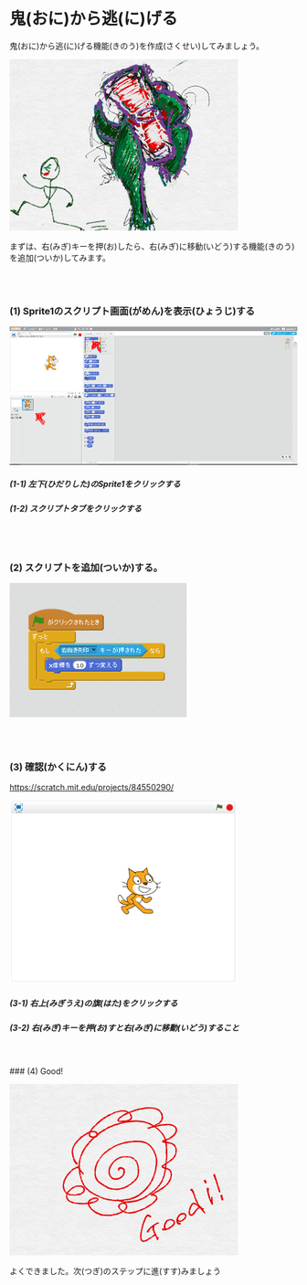 # 鬼(おに)から逃(に)げる


鬼(おに)から逃(に)げる機能(きのう)を作成(さくせい)してみましょう。

![](about.png)



まずは、右(みぎ)キーを押(お)したら、右(みぎ)に移動(いどう)する機能(きのう)を追加(ついか)してみます。

<br>
<br>

### (1) Sprite1のスクリプト画面(がめん)を表示(ひょうじ)する

![](c001.png)

##### (1-1) 左下(ひだりした)のSprite1をクリックする
##### (1-2) スクリプトタブをクリックする

<br>
<br>

### (2) スクリプトを追加(ついか)する。
![](s001.png)

<br>
<br>

### (3) 確認(かくにん)する
https://scratch.mit.edu/projects/84550290/

![](con01.png)
##### (3-1) 右上(みぎうえ)の旗(はた)をクリックする
##### (3-2) 右(みぎ)キーを押(お)すと右(みぎ)に移動(いどう)すること


<br>
<br>
### (4) Good!

![](../good.png)

よくできました。次(つぎ)のステップに進(すす)みましょう


